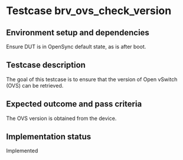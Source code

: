 # Testcase brv_ovs_check_version

## Environment setup and dependencies

Ensure DUT is in OpenSync default state, as is after boot.

## Testcase description

The goal of this testcase is to ensure that the version of Open vSwitch (OVS)
can be retrieved.

## Expected outcome and pass criteria

The OVS version is obtained from the device.

## Implementation status

Implemented
